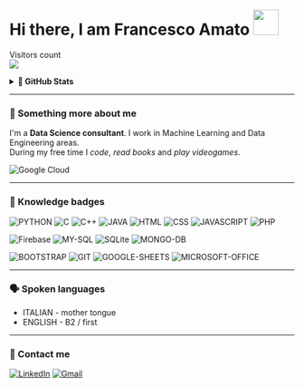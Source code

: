 # Hi there, I am Francesco Amato  <img src="https://raw.githubusercontent.com/nixin72/nixin72/master/wave.gif" height="45" width="45"/></a>

<p align="left"> 
  Visitors count<br>
  <img src="https://profile-counter.glitch.me/GitHub-Amatofrancesco99/count.svg" />
</p>

<details>
  <summary><b><strong>🚀 GitHub Stats</strong></b></summary>
  <br>
 
  ![](https://github-profile-summary-cards.vercel.app/api/cards/profile-details?username=Amatofrancesco99&theme=github_dark)
  ![Top Langs](https://github-readme-stats.vercel.app/api/top-langs/?username=Amatofrancesco99&layout=compact&theme=merko&hide_border=true&langs_count=10)
</details>

*** 
### 🧐 Something more about me
I'm a <strong>Data Science consultant</strong>. I work in Machine Learning and Data Engineering areas. <br>
During my free time I *code*, *read books* and *play videogames*.

![Google Cloud](https://img.shields.io/badge/GoogleCloud-%234285F4.svg?style=for-the-badge&logo=google-cloud&logoColor=white)
<br>

***
### 🏅 Knowledge badges
![PYTHON](https://img.shields.io/badge/Python-FFD43B?style=for-the-badge&logo=python&logoColor=darkgreen)
![C](https://img.shields.io/badge/C-00599C?style=for-the-badge&logo=c&logoColor=white)
![C++](https://img.shields.io/badge/C%2B%2B-00599C?style=for-the-badge&logo=c%2B%2B&logoColor=white)
![JAVA](https://img.shields.io/badge/Java-ED8B00?style=for-the-badge&logo=java&logoColor=white)
![HTML](https://img.shields.io/badge/HTML-239120?style=for-the-badge&logo=html5&logoColor=white)
![CSS](https://img.shields.io/badge/CSS-239120?&style=for-the-badge&logo=css3&logoColor=white)
![JAVASCRIPT](https://img.shields.io/badge/JavaScript-F7DF1E?style=for-the-badge&logo=javascript&logoColor=black)
![PHP](https://img.shields.io/badge/php-%23777BB4.svg?style=for-the-badge&logo=php&logoColor=white)

![Firebase](https://img.shields.io/badge/firebase-a08021?style=for-the-badge&logo=firebase&logoColor=ffcd34)
![MY-SQL](https://img.shields.io/badge/MySQL-00000F?style=for-the-badge&logo=mysql&logoColor=white)
![SQLite](https://img.shields.io/badge/sqlite-%2307405e.svg?style=for-the-badge&logo=sqlite&logoColor=white)
![MONGO-DB](https://img.shields.io/badge/MongoDB-4EA94B?style=for-the-badge&logo=mongodb&logoColor=white)

![BOOTSTRAP](https://img.shields.io/badge/Bootstrap-563D7C?style=for-the-badge&logo=bootstrap&logoColor=white)
![GIT](https://img.shields.io/badge/Git-F05032?style=for-the-badge&logo=git&logoColor=white)
![GOOGLE-SHEETS](https://img.shields.io/badge/Google%20Sheets-34A853?style=for-the-badge&logo=google-sheets&logoColor=white)
![MICROSOFT-OFFICE](https://img.shields.io/badge/Microsoft_Office-D83B01?style=for-the-badge&logo=microsoft-office&logoColor=white)

*** 
### 🗣 Spoken languages
- ITALIAN - mother tongue
- ENGLISH - B2 / first

***
### 📲 Contact me 
<a href="https://www.linkedin.com/in/francesco-amato-243281230/?locale=en_US" target="_blank">![LinkedIn](https://img.shields.io/badge/linkedin-%230077B5.svg?style=for-the-badge&logo=linkedin&logoColor=white)</a>
<a href="mailto:amatofrancesco99@gmail.com" target="_blank">![Gmail](https://img.shields.io/badge/Gmail-D14836?style=for-the-badge&logo=gmail&logoColor=white)</a>
